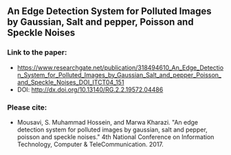 ## An Edge Detection System for Polluted Images by Gaussian, Salt and pepper, Poisson and Speckle Noises

### Link to the paper:
- https://www.researchgate.net/publication/318494610_An_Edge_Detection_System_for_Polluted_Images_by_Gaussian_Salt_and_pepper_Poisson_and_Speckle_Noises_DOI_ITCT04_151
- DOI: http://dx.doi.org/10.13140/RG.2.2.19572.04486
### Please cite:
- Mousavi, S. Muhammad Hossein, and Marwa Kharazi. "An edge detection system for polluted images by gaussian, salt and pepper, poisson and speckle noises." 4th National Conference on Information Technology, Computer & TeleCommunication. 2017.
